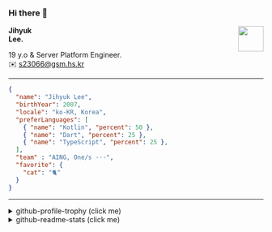 ### Hi there 👋
<img src="https://github.githubassets.com/images/mona-loading-default.gif" width="50px" align="right">
</a>

**Jihyuk\
Lee.**

19 y.o & Server Platform Engineer.\
✉️ <s23066@gsm.hs.kr>

---

```json
{
  "name": "Jihyuk Lee",
  "birthYear": 2007,
  "locale": "ko-KR, Korea",
  "preferLanguages": [
    { "name": "Kotlin", "percent": 50 },
    { "name": "Dart", "percent": 25 },
    { "name": "TypeScript", "percent": 25 },
  ],
  "team" : "AING, One/s ···",
  "favorite": {
    "cat": "🐈"
  }
}
```
---
<details>
  <summary>github-profile-trophy (click me)</summary>
  
![](https://github-profile-trophy.vercel.app/?username=withJihyuk&row=1&column=8&theme=nord)
  
</details>
<details>
  <summary>github-readme-stats (click me)</summary>
  
<!--START_SECTION:waka-->
![Code Time](http://img.shields.io/badge/Code%20Time-964%20hrs%2059%20mins-blue)

![Lines of code](https://img.shields.io/badge/%EC%A0%80%EB%8A%94%20%EC%97%AC%ED%83%9C%EA%B9%8C%EC%A7%80%20-755.6%20thousand%20%EC%A4%84%EC%9D%98%20%EC%BD%94%EB%93%9C%EB%A5%BC%20%EC%9E%91%EC%84%B1%ED%96%88%EC%96%B4%EC%9A%94.-blue)

**저는 아침형 인간이에요. 🐤** 

```text
🌞 아침                     906 commits         █████░░░░░░░░░░░░░░░░░░░░   21.17 % 
🌆 낮　                     1493 commits        █████████░░░░░░░░░░░░░░░░   34.89 % 
🌃 저녁                     1532 commits        █████████░░░░░░░░░░░░░░░░   35.80 % 
🌙 밤　                     348 commits         ██░░░░░░░░░░░░░░░░░░░░░░░   08.13 % 
```


📊 **저는 이번주를 이렇게 시간을 보냈어요.** 

```text
🕑︎ Timezone: Asia/Seoul

💬 프로그래밍 언어들: 
Kotlin                   1 hr 28 mins        ████████████████████████░   94.10 % 
YAML                     5 mins              █░░░░░░░░░░░░░░░░░░░░░░░░   05.90 % 

🔥 에디터들: 
IntelliJ IDEA            1 hr 33 mins        █████████████████████████   100.00 % 

💻 운영 체제들: 
Mac                      1 hr 33 mins        █████████████████████████   100.00 % 
```


 Last Updated on 11/09/2025 18:47:59 UTC
<!--END_SECTION:waka-->

</details>

</div>


